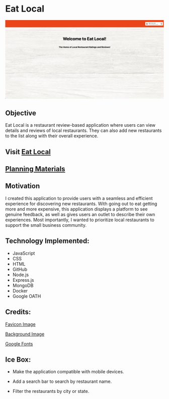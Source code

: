  # **Eat Local**

 ![image](public/images/eat-local-homepage.png)

 ## Objective
 Eat Local is a restaurant review-based application where users can view details and reviews of local restaurants. They can also add new restaurants to the list along with their overall experience. 

 ## Visit [Eat Local](https://eat-local-joe-c.fly.dev/)

 ## [Planning Materials](https://trello.com/b/i1IN5qje/eat-local)

 ## Motivation
 I created this application to provide users with a seamless and efficient experience for discovering new restaurants. With going out to eat getting more and more expensive, this application displays a platform to see genuine feedback, as well as gives users an outlet to describe their own experiences. Most importantly, I wanted to prioritize local restaurants to support the small business community.

 ## Technology Implemented:

 * JavaScript
 * CSS
 * HTML
 * GitHub
 * Node.js
 * Express.js
 * MongoDB
 * Docker
 * Google OATH

 ## Credits:

 [Favicon Image](https://stock.adobe.com/search/images?k=%22restaurant+icon%22)

 [Background Image](https://images.app.goo.gl/4PqrYyjyurrMHq4f9)

 [Google Fonts](https://fonts.google.com/specimen/Open+Sans#styles)

 ## Ice Box:

 * Make the application compatible with mobile devices.

 * Add a search bar to search by restaurant name.

 * Filter the restaurants by city or state.